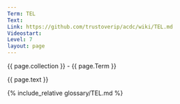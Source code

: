 ```yaml
---
Term: TEL
Text: 
Link: https://github.com/trustoverip/acdc/wiki/TEL.md
Videostart: 
Level: 7
layout: page
---
```


{{ page.collection }} - {{ page.Term }}

   {{ page.text }}

{% include_relative glossary/TEL.md %}
